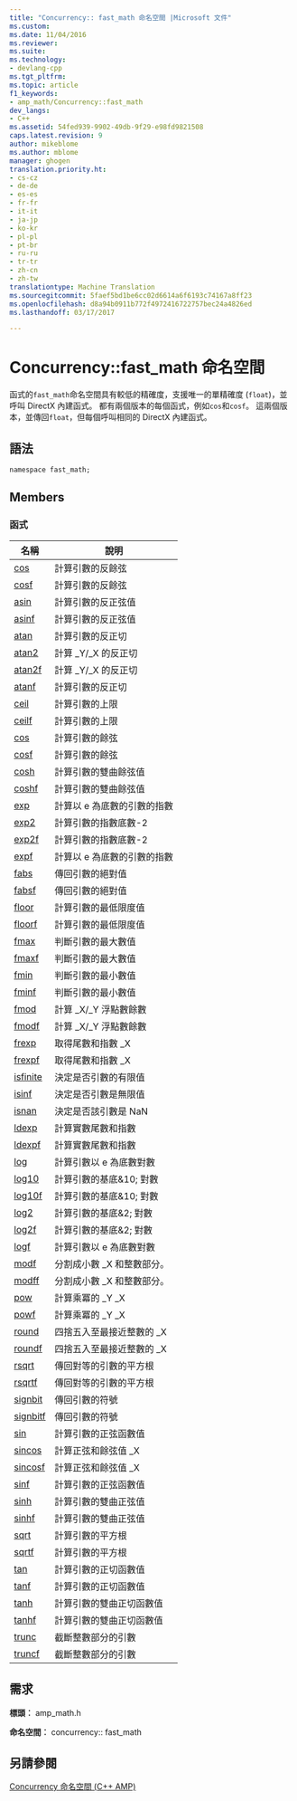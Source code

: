 ```yaml
---
title: "Concurrency:: fast_math 命名空間 |Microsoft 文件"
ms.custom: 
ms.date: 11/04/2016
ms.reviewer: 
ms.suite: 
ms.technology:
- devlang-cpp
ms.tgt_pltfrm: 
ms.topic: article
f1_keywords:
- amp_math/Concurrency::fast_math
dev_langs:
- C++
ms.assetid: 54fed939-9902-49db-9f29-e98fd9821508
caps.latest.revision: 9
author: mikeblome
ms.author: mblome
manager: ghogen
translation.priority.ht:
- cs-cz
- de-de
- es-es
- fr-fr
- it-it
- ja-jp
- ko-kr
- pl-pl
- pt-br
- ru-ru
- tr-tr
- zh-cn
- zh-tw
translationtype: Machine Translation
ms.sourcegitcommit: 5faef5bd1be6cc02d6614a6f6193c74167a8ff23
ms.openlocfilehash: d8a94b0911b772f4972416722757bec24a4826ed
ms.lasthandoff: 03/17/2017

---
```

# <a name="concurrencyfastmath-namespace"></a>Concurrency::fast_math 命名空間
函式的`fast_math`命名空間具有較低的精確度，支援唯一的單精確度 (`float`)，並呼叫 DirectX 內建函式。 都有兩個版本的每個函式，例如`cos`和`cosf`。 這兩個版本，並傳回`float`，但每個呼叫相同的 DirectX 內建函式。  
  
## <a name="syntax"></a>語法  
  
```  
namespace fast_math;  
```  
  
## <a name="members"></a>Members  
  
### <a name="functions"></a>函式  
  
|名稱|說明|  
|----------|-----------------|  
|[cos](concurrency-fast-math-namespace-functions.md#cos)|計算引數的反餘弦|  
|[cosf](concurrency-fast-math-namespace-functions.md#cosf)|計算引數的反餘弦|  
|[asin](concurrency-fast-math-namespace-functions.md#asin)|計算引數的反正弦值|  
|[asinf](concurrency-fast-math-namespace-functions.md#asinf)|計算引數的反正弦值|  
|[atan](concurrency-fast-math-namespace-functions.md#atan)|計算引數的反正切|  
|[atan2](concurrency-fast-math-namespace-functions.md#atan2)|計算 _Y/_X 的反正切|  
|[atan2f](concurrency-fast-math-namespace-functions.md#atan2f)|計算 _Y/_X 的反正切|  
|[atanf](concurrency-fast-math-namespace-functions.md#atanf)|計算引數的反正切|  
|[ceil](concurrency-fast-math-namespace-functions.md#ceil)|計算引數的上限|  
|[ceilf](concurrency-fast-math-namespace-functions.md#ceilf)|計算引數的上限|  
|[cos](concurrency-fast-math-namespace-functions.md#cos)|計算引數的餘弦|  
|[cosf](concurrency-fast-math-namespace-functions.md#cosf)|計算引數的餘弦|  
|[cosh](concurrency-fast-math-namespace-functions.md#cosh)|計算引數的雙曲餘弦值|  
|[coshf](concurrency-fast-math-namespace-functions.md#coshf)|計算引數的雙曲餘弦值|  
|[exp](concurrency-fast-math-namespace-functions.md#exp)|計算以 e 為底數的引數的指數|  
|[exp2](concurrency-fast-math-namespace-functions.md#exp2)|計算引數的指數底數-2|  
|[exp2f](concurrency-fast-math-namespace-functions.md#exp2f)|計算引數的指數底數-2|  
|[expf](concurrency-fast-math-namespace-functions.md#expf)|計算以 e 為底數的引數的指數|  
|[fabs](concurrency-fast-math-namespace-functions.md#fabs)|傳回引數的絕對值|  
|[fabsf](concurrency-fast-math-namespace-functions.md#fabsf)|傳回引數的絕對值|  
|[floor](concurrency-fast-math-namespace-functions.md#floor)|計算引數的最低限度值|  
|[floorf](concurrency-fast-math-namespace-functions.md#floorf)|計算引數的最低限度值|  
|[fmax](concurrency-fast-math-namespace-functions.md#fmax)|判斷引數的最大數值|  
|[fmaxf](concurrency-fast-math-namespace-functions.md#fmaxf)|判斷引數的最大數值|  
|[fmin](concurrency-fast-math-namespace-functions.md#fmin)|判斷引數的最小數值|  
|[fminf](concurrency-fast-math-namespace-functions.md#fminf)|判斷引數的最小數值|  
|[fmod](concurrency-fast-math-namespace-functions.md#fmod)|計算 _X/_Y 浮點數餘數|  
|[fmodf](concurrency-fast-math-namespace-functions.md#fmodf)|計算 _X/_Y 浮點數餘數|  
|[frexp](concurrency-fast-math-namespace-functions.md#frexp)|取得尾數和指數 _X|  
|[frexpf](concurrency-fast-math-namespace-functions.md#frexpf)|取得尾數和指數 _X|  
|[isfinite](concurrency-fast-math-namespace-functions.md#isfinite)|決定是否引數的有限值|  
|[isinf](concurrency-fast-math-namespace-functions.md#isinf)|決定是否引數是無限值|  
|[isnan](concurrency-fast-math-namespace-functions.md#isnan)|決定是否該引數是 NaN|  
|[ldexp](concurrency-fast-math-namespace-functions.md#ldexp)|計算實數尾數和指數|  
|[ldexpf](concurrency-fast-math-namespace-functions.md#ldexpf)|計算實數尾數和指數|  
|[log](concurrency-fast-math-namespace-functions.md#log)|計算引數以 e 為底數對數|  
|[log10](concurrency-fast-math-namespace-functions.md#log10)|計算引數的基底&10; 對數|  
|[log10f](concurrency-fast-math-namespace-functions.md#log10f)|計算引數的基底&10; 對數|  
|[log2](concurrency-fast-math-namespace-functions.md#log2)|計算引數的基底&2; 對數|  
|[log2f](concurrency-fast-math-namespace-functions.md#log2f)|計算引數的基底&2; 對數|  
|[logf](concurrency-fast-math-namespace-functions.md#logf)|計算引數以 e 為底數對數|  
|[modf](concurrency-fast-math-namespace-functions.md#modf)|分割成小數 _X 和整數部分。|  
|[modff](concurrency-fast-math-namespace-functions.md#modff)|分割成小數 _X 和整數部分。|  
|[pow](concurrency-fast-math-namespace-functions.md#pow)|計算乘冪的 _Y _X|  
|[powf](concurrency-fast-math-namespace-functions.md#powf)|計算乘冪的 _Y _X|  
|[round](concurrency-fast-math-namespace-functions.md#round)|四捨五入至最接近整數的 _X|  
|[roundf](concurrency-fast-math-namespace-functions.md#roundf)|四捨五入至最接近整數的 _X|  
|[rsqrt](concurrency-fast-math-namespace-functions.md#rsqrt)|傳回對等的引數的平方根|  
|[rsqrtf](concurrency-fast-math-namespace-functions.md#rsqrtf)|傳回對等的引數的平方根|  
|[signbit](concurrency-fast-math-namespace-functions.md#signbit)|傳回引數的符號|  
|[signbitf](concurrency-fast-math-namespace-functions.md#signbitf)|傳回引數的符號|  
|[sin](concurrency-fast-math-namespace-functions.md#sin)|計算引數的正弦函數值|  
|[sincos](concurrency-fast-math-namespace-functions.md#sincos)|計算正弦和餘弦值 _X|  
|[sincosf](concurrency-fast-math-namespace-functions.md#sincosf)|計算正弦和餘弦值 _X|  
|[sinf](concurrency-fast-math-namespace-functions.md#sinf)|計算引數的正弦函數值|  
|[sinh](concurrency-fast-math-namespace-functions.md#sinh)|計算引數的雙曲正弦值|  
|[sinhf](concurrency-fast-math-namespace-functions.md#sinhf)|計算引數的雙曲正弦值|  
|[sqrt](concurrency-fast-math-namespace-functions.md#sqrt)|計算引數的平方根|  
|[sqrtf](concurrency-fast-math-namespace-functions.md#sqrtf)|計算引數的平方根|  
|[tan](concurrency-fast-math-namespace-functions.md#tan)|計算引數的正切函數值|  
|[tanf](concurrency-fast-math-namespace-functions.md#tanf)|計算引數的正切函數值|  
|[tanh](concurrency-fast-math-namespace-functions.md#tanh)|計算引數的雙曲正切函數值|  
|[tanhf](concurrency-fast-math-namespace-functions.md#tanhf)|計算引數的雙曲正切函數值|  
|[trunc](concurrency-fast-math-namespace-functions.md#trunc)|截斷整數部分的引數|  
|[truncf](concurrency-fast-math-namespace-functions.md#truncf)|截斷整數部分的引數|  

## <a name="requirements"></a>需求  
 **標頭︰** amp_math.h  
  
 **命名空間︰** concurrency:: fast_math  
  
## <a name="see-also"></a>另請參閱  
 [Concurrency 命名空間 (C++ AMP)](concurrency-namespace-cpp-amp.md)

